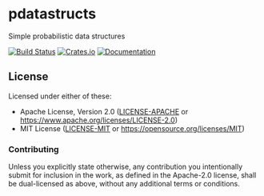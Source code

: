 # pdatastructs

Simple probabilistic data structures

[![Build Status](https://travis-ci.org/crepererum/pdatastructs.rs.svg?branch=master)](https://travis-ci.org/crepererum/pdatastructs.rs)
[![Crates.io](https://img.shields.io/crates/v/pdatastructs.svg)](https://crates.io/crates/pdatastructs)
[![Documentation](https://docs.rs/pdatastructs/badge.svg)](https://docs.rs/pdatastructs/)


## License

Licensed under either of these:

 * Apache License, Version 2.0 ([LICENSE-APACHE](LICENSE-APACHE) or https://www.apache.org/licenses/LICENSE-2.0)
 * MIT License ([LICENSE-MIT](LICENSE-MIT) or https://opensource.org/licenses/MIT)

### Contributing

Unless you explicitly state otherwise, any contribution you intentionally submit for inclusion in the work, as defined
in the Apache-2.0 license, shall be dual-licensed as above, without any additional terms or conditions.
